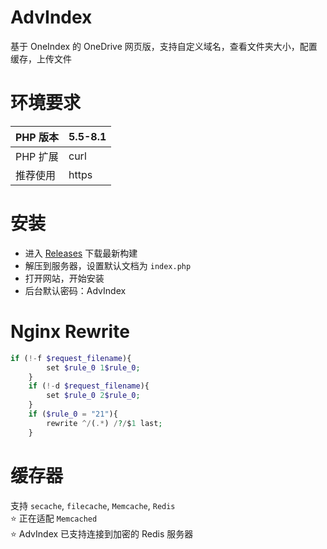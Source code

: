 # AdvIndex
基于 OneIndex 的 OneDrive 网页版，支持自定义域名，查看文件夹大小，配置缓存，上传文件

# 环境要求
|PHP 版本|5.5-8.1|
|---|---|
|PHP 扩展|curl|
|推荐使用|https|

# 安装
- 进入 [Releases](https://github.com/MBRjun/AdvIndex/releases/) 下载最新构建
- 解压到服务器，设置默认文档为 ``index.php``
- 打开网站，开始安装
- 后台默认密码：AdvIndex

# Nginx Rewrite
```php
if (!-f $request_filename){
	    set $rule_0 1$rule_0;
	}
	if (!-d $request_filename){
	    set $rule_0 2$rule_0;
	}
	if ($rule_0 = "21"){
	    rewrite ^/(.*) /?/$1 last;
	}
  ```

# 缓存器
支持 ``secache``, ``filecache``, ``Memcache``, ``Redis``  
⭐ 正在适配 ``Memcached``  
⭐ AdvIndex 已支持连接到加密的 Redis 服务器
